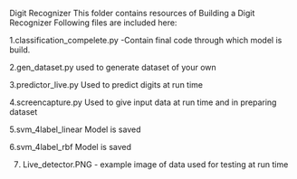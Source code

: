Digit Recognizer
This folder contains resources of Building a Digit Recognizer
Following files are included here:

1.classification_compelete.py -Contain final code through which model is build.

2.gen_dataset.py used to generate dataset of your own

3.predictor_live.py Used to predict digits at run time 

4.screencapture.py Used to give input data at run time and in preparing dataset

5.svm_4label_linear Model is saved

6.svm_4label_rbf Model is saved
  
7. Live_detector.PNG - example image of data used for testing at run time
